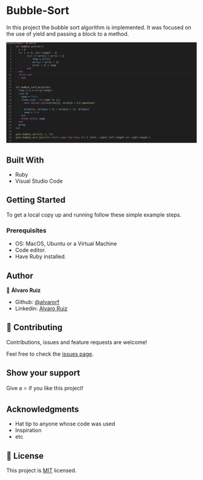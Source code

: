 # Bubble-Sort
In this project the bubble sort algorithm is implemented. It was focused on the use of yield and passing a block to a method.

![screenshot](/screenshot.png)

## Built With

- Ruby
- Visual Studio Code

## Getting Started

To get a local copy up and running follow these simple example steps.

### Prerequisites
- OS: MacOS, Ubuntu or a Virtual Machine
- Code editor.
- Have Ruby installed.


## Author

👤 **Álvaro Ruiz**

- Github: [@alvarorf](https://github.com/alvarorf)
- Linkedin: [Alvaro Ruiz](https://www.linkedin.com/in/alvaro-r-22810915a/)

## 🤝 Contributing

Contributions, issues and feature requests are welcome!

Feel free to check the [issues page](issues/).

## Show your support

Give a ⭐️ if you like this project!

## Acknowledgments

- Hat tip to anyone whose code was used
- Inspiration
- etc

## 📝 License

This project is [MIT](lic.url) licensed.
